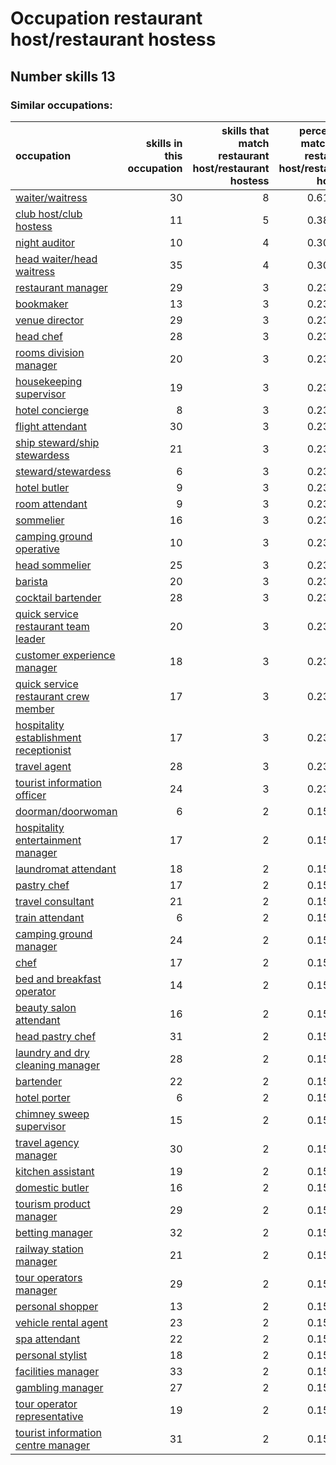 # Occupation restaurant host/restaurant hostess
## Number skills 13
### Similar occupations:
| occupation                                                                          |   skills in this occupation |   skills that match restaurant host/restaurant hostess |   percentage match with restaurant host/restaurant hostess |   skills not in restaurant host/restaurant hostess |
|:------------------------------------------------------------------------------------|----------------------------:|-------------------------------------------------------:|-----------------------------------------------------------:|---------------------------------------------------:|
| [waiter/waitress](waiter-waitress.md)                                               |                          30 |                                                      8 |                                                   0.615385 |                                                 22 |
| [club host/club hostess](club_host-club_hostess.md)                                 |                          11 |                                                      5 |                                                   0.384615 |                                                  6 |
| [night auditor](night_auditor.md)                                                   |                          10 |                                                      4 |                                                   0.307692 |                                                  6 |
| [head waiter/head waitress](head_waiter-head_waitress.md)                           |                          35 |                                                      4 |                                                   0.307692 |                                                 31 |
| [restaurant manager](restaurant_manager.md)                                         |                          29 |                                                      3 |                                                   0.230769 |                                                 26 |
| [bookmaker](bookmaker.md)                                                           |                          13 |                                                      3 |                                                   0.230769 |                                                 10 |
| [venue director](venue_director.md)                                                 |                          29 |                                                      3 |                                                   0.230769 |                                                 26 |
| [head chef](head_chef.md)                                                           |                          28 |                                                      3 |                                                   0.230769 |                                                 25 |
| [rooms division manager](rooms_division_manager.md)                                 |                          20 |                                                      3 |                                                   0.230769 |                                                 17 |
| [housekeeping supervisor](housekeeping_supervisor.md)                               |                          19 |                                                      3 |                                                   0.230769 |                                                 16 |
| [hotel concierge](hotel_concierge.md)                                               |                           8 |                                                      3 |                                                   0.230769 |                                                  5 |
| [flight attendant](flight_attendant.md)                                             |                          30 |                                                      3 |                                                   0.230769 |                                                 27 |
| [ship steward/ship stewardess](ship_steward-ship_stewardess.md)                     |                          21 |                                                      3 |                                                   0.230769 |                                                 18 |
| [steward/stewardess](steward-stewardess.md)                                         |                           6 |                                                      3 |                                                   0.230769 |                                                  3 |
| [hotel butler](hotel_butler.md)                                                     |                           9 |                                                      3 |                                                   0.230769 |                                                  6 |
| [room attendant](room_attendant.md)                                                 |                           9 |                                                      3 |                                                   0.230769 |                                                  6 |
| [sommelier](sommelier.md)                                                           |                          16 |                                                      3 |                                                   0.230769 |                                                 13 |
| [camping ground operative](camping_ground_operative.md)                             |                          10 |                                                      3 |                                                   0.230769 |                                                  7 |
| [head sommelier](head_sommelier.md)                                                 |                          25 |                                                      3 |                                                   0.230769 |                                                 22 |
| [barista](barista.md)                                                               |                          20 |                                                      3 |                                                   0.230769 |                                                 17 |
| [cocktail bartender](cocktail_bartender.md)                                         |                          28 |                                                      3 |                                                   0.230769 |                                                 25 |
| [quick service restaurant team leader](quick_service_restaurant_team_leader.md)     |                          20 |                                                      3 |                                                   0.230769 |                                                 17 |
| [customer experience manager](customer_experience_manager.md)                       |                          18 |                                                      3 |                                                   0.230769 |                                                 15 |
| [quick service restaurant crew member](quick_service_restaurant_crew_member.md)     |                          17 |                                                      3 |                                                   0.230769 |                                                 14 |
| [hospitality establishment receptionist](hospitality_establishment_receptionist.md) |                          17 |                                                      3 |                                                   0.230769 |                                                 14 |
| [travel agent](travel_agent.md)                                                     |                          28 |                                                      3 |                                                   0.230769 |                                                 25 |
| [tourist information officer](tourist_information_officer.md)                       |                          24 |                                                      3 |                                                   0.230769 |                                                 21 |
| [doorman/doorwoman](doorman-doorwoman.md)                                           |                           6 |                                                      2 |                                                   0.153846 |                                                  4 |
| [hospitality entertainment manager](hospitality_entertainment_manager.md)           |                          17 |                                                      2 |                                                   0.153846 |                                                 15 |
| [laundromat attendant](laundromat_attendant.md)                                     |                          18 |                                                      2 |                                                   0.153846 |                                                 16 |
| [pastry chef](pastry_chef.md)                                                       |                          17 |                                                      2 |                                                   0.153846 |                                                 15 |
| [travel consultant](travel_consultant.md)                                           |                          21 |                                                      2 |                                                   0.153846 |                                                 19 |
| [train attendant](train_attendant.md)                                               |                           6 |                                                      2 |                                                   0.153846 |                                                  4 |
| [camping ground manager](camping_ground_manager.md)                                 |                          24 |                                                      2 |                                                   0.153846 |                                                 22 |
| [chef](chef.md)                                                                     |                          17 |                                                      2 |                                                   0.153846 |                                                 15 |
| [bed and breakfast operator](bed_and_breakfast_operator.md)                         |                          14 |                                                      2 |                                                   0.153846 |                                                 12 |
| [beauty salon attendant](beauty_salon_attendant.md)                                 |                          16 |                                                      2 |                                                   0.153846 |                                                 14 |
| [head pastry chef](head_pastry_chef.md)                                             |                          31 |                                                      2 |                                                   0.153846 |                                                 29 |
| [laundry and dry cleaning manager](laundry_and_dry_cleaning_manager.md)             |                          28 |                                                      2 |                                                   0.153846 |                                                 26 |
| [bartender](bartender.md)                                                           |                          22 |                                                      2 |                                                   0.153846 |                                                 20 |
| [hotel porter](hotel_porter.md)                                                     |                           6 |                                                      2 |                                                   0.153846 |                                                  4 |
| [chimney sweep supervisor](chimney_sweep_supervisor.md)                             |                          15 |                                                      2 |                                                   0.153846 |                                                 13 |
| [travel agency manager](travel_agency_manager.md)                                   |                          30 |                                                      2 |                                                   0.153846 |                                                 28 |
| [kitchen assistant](kitchen_assistant.md)                                           |                          19 |                                                      2 |                                                   0.153846 |                                                 17 |
| [domestic butler](domestic_butler.md)                                               |                          16 |                                                      2 |                                                   0.153846 |                                                 14 |
| [tourism product manager](tourism_product_manager.md)                               |                          29 |                                                      2 |                                                   0.153846 |                                                 27 |
| [betting manager](betting_manager.md)                                               |                          32 |                                                      2 |                                                   0.153846 |                                                 30 |
| [railway station manager](railway_station_manager.md)                               |                          21 |                                                      2 |                                                   0.153846 |                                                 19 |
| [tour operators manager](tour_operators_manager.md)                                 |                          29 |                                                      2 |                                                   0.153846 |                                                 27 |
| [personal shopper](personal_shopper.md)                                             |                          13 |                                                      2 |                                                   0.153846 |                                                 11 |
| [vehicle rental agent](vehicle_rental_agent.md)                                     |                          23 |                                                      2 |                                                   0.153846 |                                                 21 |
| [spa attendant](spa_attendant.md)                                                   |                          22 |                                                      2 |                                                   0.153846 |                                                 20 |
| [personal stylist](personal_stylist.md)                                             |                          18 |                                                      2 |                                                   0.153846 |                                                 16 |
| [facilities manager](facilities_manager.md)                                         |                          33 |                                                      2 |                                                   0.153846 |                                                 31 |
| [gambling manager](gambling_manager.md)                                             |                          27 |                                                      2 |                                                   0.153846 |                                                 25 |
| [tour operator representative](tour_operator_representative.md)                     |                          19 |                                                      2 |                                                   0.153846 |                                                 17 |
| [tourist information centre manager](tourist_information_centre_manager.md)         |                          31 |                                                      2 |                                                   0.153846 |                                                 29 |
